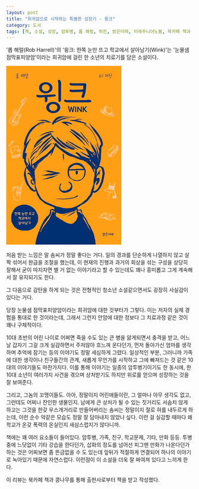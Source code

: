 ```yaml
---
layout: post
title: "희귀암으로 시작하는 특별한 성장기 - 윙크"
category: 도서
tags: [책, 소설, 성장, 암투병, 롭 해럴, 허진, 밝은미래, 미래주니어노블, 북카페 책과 콩나무, 서평]
---
```


'롭 해럴(Rob Harrell)'의
'윙크: 한쪽 눈만 뜨고 학교에서 살아남기(Wink)'는
'눈물샘 점막표피양암'이라는 희귀암에 걸린 한 소년의 치료기를 담은 소설이다.

![표지](/images/wink-book-h480.jpg)

처음 받는 느낌은 말 솜씨가 정말 좋다는 거다.
일의 경과를 단순하게 나열하지 않고 살짝 섞어서 완급을 조절을 했는데,
이 현재의 진행과 과거의 회상을 섞는 구성을 상당히 잘해서
굳이 따지자면 별 거 없는 이야기라고 할 수 있는데도
꽤나 흥미롭고 그게 계속해서 잘 유지되기도 한다.

그 다음으로 감탄을 하게 되는 것은
전형적인 청소년 소설같으면서도 굉장히 사실감이 있다는 거다.

당장 눈물샘 점막표피양암이라는 희귀암에 대한 것부터가 그렇다.
이는 저자의 실제 경험을 통대로 한 것이라는데,
그래서 그런지 안암에 대한 정보다 그 치료과정 같은 것이 꽤나 구체적이다.

10대 초반의 어린 나이로 어쩌면 죽을 수도 있는 큰 병을 앓게되면서 충격을 받고,
어느날 갑자기 그걸 크게 실감하면서 주저않아 흐느껴 운다던가,
먼저 돌아가신 엄마를 생각하며 추억에 잠기는 등의 이야기도 정말 세심하게 그렸다.
일상적인 부분, 그러니까 가족에 대한 생각이나 친구들간의 관계,
새롭게 무언가를 시작하고 그에 빠져드는 것 같은 10대의 이야기들도 마찬가지다.
이를 통해 이야기는 일종의 암투병기이기도 한 동시에,
한 10대 소년이 여러가지 사건을 겪으며 상처받기도 하지만 위로를 얻으며 성장하는 것을 잘 보여준다.

그리고, 그놈의 꼬맹이들도.
아아, 정말이지 어린애들이란, 그 얼마나 아무 생각도 없고, 그런데도 어찌나 잔인한 생물인지.
남에게 큰 상처가 될 수 있는 짓거리도 서슴치 않게 하고는
그것을 한갖 우스개거리로 만들어버리는 솜씨는 정말이지 절로 혀를 내두르게 하는데,
이런 순수 악같은 모습도 정말 잘 담아내지 않았나 싶다.
이런 걸 실감할 때마다 왜 학교가 온갖 폭력의 온실인지 새삼스럽지가 않다니까.

책에는 꽤 여러 요소들이 들어있다.
암투병, 가족, 친구, 학교문제, 기타, 만화 등등.
투병중에 느닷없이 기타 강습을 한다던가,
삽화의 정도를 넘어선 피그맨 만화가 나온다던가 하는 것은
어찌보면 좀 뜬금없을 수 도 있는데
앞뒤가 적절하게 연결되어 하나의 이야기로 녹아있기 때문에 자연스럽다.
이런점이 이 소설을 더욱 잘 짜여져 있다고 느끼게 한다.



<div class="im im-info">
이 리뷰는 북카페 책과 콩나무를 통해 출판사로부터 책을 받고 작성했다.
</div>
